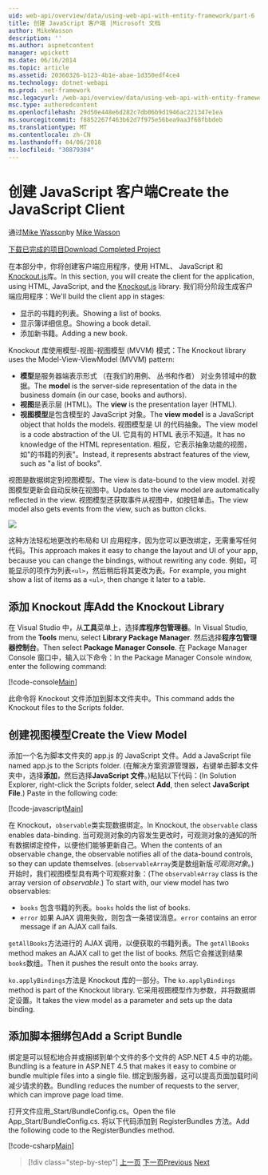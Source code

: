 ```yaml
---
uid: web-api/overview/data/using-web-api-with-entity-framework/part-6
title: 创建 JavaScript 客户端 |Microsoft 文档
author: MikeWasson
description: ''
ms.author: aspnetcontent
manager: wpickett
ms.date: 06/16/2014
ms.topic: article
ms.assetid: 20360326-b123-4b1e-abae-1d350edf4ce4
ms.technology: dotnet-webapi
ms.prod: .net-framework
msc.legacyurl: /web-api/overview/data/using-web-api-with-entity-framework/part-6
msc.type: authoredcontent
ms.openlocfilehash: 29d50e448e6d282c7db06b9d1946ac221347e1ea
ms.sourcegitcommit: f8852267f463b62d7f975e56bea9aa3f68fbbdeb
ms.translationtype: MT
ms.contentlocale: zh-CN
ms.lasthandoff: 04/06/2018
ms.locfileid: "30879304"
---
```

<a name="create-the-javascript-client"></a><span data-ttu-id="83e3b-102">创建 JavaScript 客户端</span><span class="sxs-lookup"><span data-stu-id="83e3b-102">Create the JavaScript Client</span></span>
====================
<span data-ttu-id="83e3b-103">通过[Mike Wasson](https://github.com/MikeWasson)</span><span class="sxs-lookup"><span data-stu-id="83e3b-103">by [Mike Wasson](https://github.com/MikeWasson)</span></span>

[<span data-ttu-id="83e3b-104">下载已完成的项目</span><span class="sxs-lookup"><span data-stu-id="83e3b-104">Download Completed Project</span></span>](https://github.com/MikeWasson/BookService)

<span data-ttu-id="83e3b-105">在本部分中，你将创建客户端应用程序，使用 HTML、 JavaScript 和[Knockout.js](http://knockoutjs.com/)库。</span><span class="sxs-lookup"><span data-stu-id="83e3b-105">In this section, you will create the client for the application, using HTML, JavaScript, and the [Knockout.js](http://knockoutjs.com/) library.</span></span> <span data-ttu-id="83e3b-106">我们将分阶段生成客户端应用程序：</span><span class="sxs-lookup"><span data-stu-id="83e3b-106">We'll build the client app in stages:</span></span>

- <span data-ttu-id="83e3b-107">显示的书籍的列表。</span><span class="sxs-lookup"><span data-stu-id="83e3b-107">Showing a list of books.</span></span>
- <span data-ttu-id="83e3b-108">显示簿详细信息。</span><span class="sxs-lookup"><span data-stu-id="83e3b-108">Showing a book detail.</span></span>
- <span data-ttu-id="83e3b-109">添加新书籍。</span><span class="sxs-lookup"><span data-stu-id="83e3b-109">Adding a new book.</span></span>

<span data-ttu-id="83e3b-110">Knockout 库使用模型-视图-视图模型 (MVVM) 模式：</span><span class="sxs-lookup"><span data-stu-id="83e3b-110">The Knockout library uses the Model-View-ViewModel (MVVM) pattern:</span></span>

- <span data-ttu-id="83e3b-111">**模型**是服务器端表示形式 （在我们的用例、 丛书和作者） 对业务领域中的数据。</span><span class="sxs-lookup"><span data-stu-id="83e3b-111">The **model** is the server-side representation of the data in the business domain (in our case, books and authors).</span></span>
- <span data-ttu-id="83e3b-112">**视图**是表示层 (HTML)。</span><span class="sxs-lookup"><span data-stu-id="83e3b-112">The **view** is the presentation layer (HTML).</span></span>
- <span data-ttu-id="83e3b-113">**视图模型**是包含模型的 JavaScript 对象。</span><span class="sxs-lookup"><span data-stu-id="83e3b-113">The **view model** is a JavaScript object that holds the models.</span></span> <span data-ttu-id="83e3b-114">视图模型是 UI 的代码抽象。</span><span class="sxs-lookup"><span data-stu-id="83e3b-114">The view model is a code abstraction of the UI.</span></span> <span data-ttu-id="83e3b-115">它具有的 HTML 表示不知道。</span><span class="sxs-lookup"><span data-stu-id="83e3b-115">It has no knowledge of the HTML representation.</span></span> <span data-ttu-id="83e3b-116">相反，它表示抽象功能的视图，如&quot;的书籍的列表&quot;。</span><span class="sxs-lookup"><span data-stu-id="83e3b-116">Instead, it represents abstract features of the view, such as &quot;a list of books&quot;.</span></span>

<span data-ttu-id="83e3b-117">视图是数据绑定到视图模型。</span><span class="sxs-lookup"><span data-stu-id="83e3b-117">The view is data-bound to the view model.</span></span> <span data-ttu-id="83e3b-118">对视图模型更新会自动反映在视图中。</span><span class="sxs-lookup"><span data-stu-id="83e3b-118">Updates to the view model are automatically reflected in the view.</span></span> <span data-ttu-id="83e3b-119">视图模型还获取事件从视图中，如按钮单击。</span><span class="sxs-lookup"><span data-stu-id="83e3b-119">The view model also gets events from the view, such as button clicks.</span></span>

![](part-6/_static/image1.png)

<span data-ttu-id="83e3b-120">这种方法轻松地更改的布局和 UI 应用程序，因为您可以更改绑定，无需重写任何代码。</span><span class="sxs-lookup"><span data-stu-id="83e3b-120">This approach makes it easy to change the layout and UI of your app, because you can change the bindings, without rewriting any code.</span></span> <span data-ttu-id="83e3b-121">例如，可能显示的项作为列表`<ul>`，然后稍后将其更改为表。</span><span class="sxs-lookup"><span data-stu-id="83e3b-121">For example, you might show a list of items as a `<ul>`, then change it later to a table.</span></span>

## <a name="add-the-knockout-library"></a><span data-ttu-id="83e3b-122">添加 Knockout 库</span><span class="sxs-lookup"><span data-stu-id="83e3b-122">Add the Knockout Library</span></span>

<span data-ttu-id="83e3b-123">在 Visual Studio 中，从**工具**菜单上，选择**库程序包管理器**。</span><span class="sxs-lookup"><span data-stu-id="83e3b-123">In Visual Studio, from the **Tools** menu, select **Library Package Manager**.</span></span> <span data-ttu-id="83e3b-124">然后选择**程序包管理器控制台**。</span><span class="sxs-lookup"><span data-stu-id="83e3b-124">Then select **Package Manager Console**.</span></span> <span data-ttu-id="83e3b-125">在 Package Manager Console 窗口中，输入以下命令：</span><span class="sxs-lookup"><span data-stu-id="83e3b-125">In the Package Manager Console window, enter the following command:</span></span>

[!code-console[Main](part-6/samples/sample1.cmd)]

<span data-ttu-id="83e3b-126">此命令将 Knockout 文件添加到脚本文件夹中。</span><span class="sxs-lookup"><span data-stu-id="83e3b-126">This command adds the Knockout files to the Scripts folder.</span></span>

## <a name="create-the-view-model"></a><span data-ttu-id="83e3b-127">创建视图模型</span><span class="sxs-lookup"><span data-stu-id="83e3b-127">Create the View Model</span></span>

<span data-ttu-id="83e3b-128">添加一个名为脚本文件夹的 app.js 的 JavaScript 文件。</span><span class="sxs-lookup"><span data-stu-id="83e3b-128">Add a JavaScript file named app.js to the Scripts folder.</span></span> <span data-ttu-id="83e3b-129">(在解决方案资源管理器，右键单击脚本文件夹中，选择**添加**，然后选择**JavaScript 文件**。)粘贴以下代码：</span><span class="sxs-lookup"><span data-stu-id="83e3b-129">(In Solution Explorer, right-click the Scripts folder, select **Add**, then select **JavaScript File**.) Paste in the following code:</span></span>

[!code-javascript[Main](part-6/samples/sample2.js)]

<span data-ttu-id="83e3b-130">在 Knockout，`observable`类实现数据绑定。</span><span class="sxs-lookup"><span data-stu-id="83e3b-130">In Knockout, the `observable` class enables data-binding.</span></span> <span data-ttu-id="83e3b-131">当可观测对象的内容发生更改时，可观测对象的通知的所有数据绑定控件，以便他们能够更新自己。</span><span class="sxs-lookup"><span data-stu-id="83e3b-131">When the contents of an observable change, the observable notifies all of the data-bound controls, so they can update themselves.</span></span> <span data-ttu-id="83e3b-132">(`observableArray`类是数组新版*可观测对象*。)开始时，我们视图模型具有两个可观察对象：</span><span class="sxs-lookup"><span data-stu-id="83e3b-132">(The `observableArray` class is the array version of *observable*.) To start with, our view model has two observables:</span></span>

- <span data-ttu-id="83e3b-133">`books` 包含书籍的列表。</span><span class="sxs-lookup"><span data-stu-id="83e3b-133">`books` holds the list of books.</span></span>
- <span data-ttu-id="83e3b-134">`error` 如果 AJAX 调用失败，则包含一条错误消息。</span><span class="sxs-lookup"><span data-stu-id="83e3b-134">`error` contains an error message if an AJAX call fails.</span></span>

<span data-ttu-id="83e3b-135">`getAllBooks`方法进行的 AJAX 调用，以便获取的书籍列表。</span><span class="sxs-lookup"><span data-stu-id="83e3b-135">The `getAllBooks` method makes an AJAX call to get the list of books.</span></span> <span data-ttu-id="83e3b-136">然后它会推送到结果`books`数组。</span><span class="sxs-lookup"><span data-stu-id="83e3b-136">Then it pushes the result onto the `books` array.</span></span>

<span data-ttu-id="83e3b-137">`ko.applyBindings`方法是 Knockout 库的一部分。</span><span class="sxs-lookup"><span data-stu-id="83e3b-137">The `ko.applyBindings` method is part of the Knockout library.</span></span> <span data-ttu-id="83e3b-138">它采用视图模型作为参数，并将数据绑定设置。</span><span class="sxs-lookup"><span data-stu-id="83e3b-138">It takes the view model as a parameter and sets up the data binding.</span></span>

## <a name="add-a-script-bundle"></a><span data-ttu-id="83e3b-139">添加脚本捆绑包</span><span class="sxs-lookup"><span data-stu-id="83e3b-139">Add a Script Bundle</span></span>

<span data-ttu-id="83e3b-140">绑定是可以轻松地合并或捆绑到单个文件的多个文件的 ASP.NET 4.5 中的功能。</span><span class="sxs-lookup"><span data-stu-id="83e3b-140">Bundling is a feature in ASP.NET 4.5 that makes it easy to combine or bundle multiple files into a single file.</span></span> <span data-ttu-id="83e3b-141">绑定到服务器，这可以提高页面加载时间减少请求的数。</span><span class="sxs-lookup"><span data-stu-id="83e3b-141">Bundling reduces the number of requests to the server, which can improve page load time.</span></span>

<span data-ttu-id="83e3b-142">打开文件应用\_Start/BundleConfig.cs。</span><span class="sxs-lookup"><span data-stu-id="83e3b-142">Open the file App\_Start/BundleConfig.cs.</span></span> <span data-ttu-id="83e3b-143">将以下代码添加到 RegisterBundles 方法。</span><span class="sxs-lookup"><span data-stu-id="83e3b-143">Add the following code to the RegisterBundles method.</span></span>

[!code-csharp[Main](part-6/samples/sample3.cs)]

> [!div class="step-by-step"]
> <span data-ttu-id="83e3b-144">[上一页](part-5.md)
> [下一页](part-7.md)</span><span class="sxs-lookup"><span data-stu-id="83e3b-144">[Previous](part-5.md)
[Next](part-7.md)</span></span>
